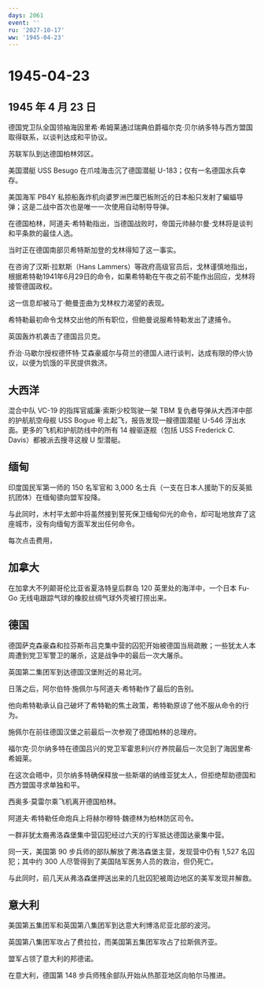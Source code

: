 ```yaml
---
days: 2061
event: ''
ru: '2027-10-17'
ww: '1945-04-23'
---
```


# 1945-04-23

## 1945 年 4 月 23 日

德国党卫队全国领袖海因里希·希姆莱通过瑞典伯爵福尔克·贝尔纳多特与西方盟国取得联系，以谈判达成和平协议。

苏联军队到达德国柏林郊区。

美国潜艇 USS Besugo 在爪哇海击沉了德国潜艇 U-183；仅有一名德国水兵幸存。

美国海军 PB4Y
私掠船轰炸机向婆罗洲巴厘巴板附近的日本船只发射了蝙蝠导弹；这是二战中首次也是唯一一次使用自动制导导弹。

在德国柏林，阿道夫·希特勒指出，当德国战败时，帝国元帅赫尔曼·戈林将是谈判和平条款的最佳人选。

当时正在德国南部贝希特斯加登的戈林得知了这一事实。

在咨询了汉斯·拉默斯（Hans
Lammers）等政府高级官员后，戈林谨慎地指出，根据希特勒1941年6月29日的命令，如果希特勒在午夜之前不能作出回应，戈林将接管德国政权。

这一信息却被马丁·鲍曼歪曲为戈林权力渴望的表现。

希特勒最初命令戈林交出他的所有职位，但鲍曼说服希特勒发出了逮捕令。

英国轰炸机袭击了德国吕贝克。

乔治·马歇尔授权德怀特·艾森豪威尔与荷兰的德国人进行谈判，达成有限的停火协议，以便为饥饿的平民提供救济。

## 大西洋

混合中队 VC-19 的指挥官威廉·索斯少校驾驶一架 TBM
复仇者导弹从大西洋中部的护航航空母舰 USS Bogue
号上起飞，报告发现一艘德国潜艇 U-546
浮出水面。更多的飞机和护航防线中的所有 14 艘驱逐舰（包括 USS Frederick
C. Davis）都被派去搜寻这艘 U 型潜艇。

## 缅甸

印度国民军第一师的 150 名军官和 3,000
名士兵（一支在日本人援助下的反英抵抗团体）在缅甸骠向盟军投降。

与此同时，木村平太郎中将虽然接到誓死保卫缅甸仰光的命令，却可耻地放弃了这座城市，没有向缅甸方面军发出任何命令。

每次点击费用，

## 加拿大

在加拿大不列颠哥伦比亚省夏洛特皇后群岛 120 英里处的海洋中，一个日本
Fu-Go 无线电跟踪气球的橡胶丝绸气球外壳被打捞出来。

## 德国

德国萨克森豪森和拉芬斯布吕克集中营的囚犯开始被德国当局疏散；一些犹太人本周遭到党卫军警卫的屠杀，这是战争中的最后一次大屠杀。

英国第二集团军到达德国汉堡附近的易北河。

日落之后，阿尔伯特·施佩尔与阿道夫·希特勒作了最后的告别。

他向希特勒承认自己破坏了希特勒的焦土政策，希特勒原谅了他不服从命令的行为。

施佩尔在前往德国汉堡之前最后一次参观了德国柏林的总理府。

福尔克·贝尔纳多特在德国吕兴的党卫军霍恩利兴疗养院最后一次见到了海因里希·希姆莱。

在这次会晤中，贝尔纳多特确保释放一些斯堪的纳维亚犹太人，但拒绝帮助德国和西方盟国寻求单独和平。

西奥多·莫雷尔乘飞机离开德国柏林。

阿道夫·希特勒任命炮兵上将赫尔穆特·魏德林为柏林防区司令。

一群非犹太裔弗洛森堡集中营囚犯经过六天的行军抵达德国达豪集中营。

同一天，美国第 90 步兵师的部队解放了弗洛森堡主营，发现营中仍有 1,527
名囚犯；其中约 300 人尽管得到了美国陆军医务人员的救治，但仍死亡。

与此同时，前几天从弗洛森堡押送出来的几批囚犯被周边地区的美军发现并解救。

## 意大利

美国第五集团军和英国第八集团军到达意大利博洛尼亚北部的波河。

英国第八集团军攻占了费拉拉，而美国第五集团军攻占了拉斯佩齐亚。

盟军占领了意大利的邦德诺。

在意大利，德国第 148 步兵师残余部队开始从热那亚地区向帕尔马推进。